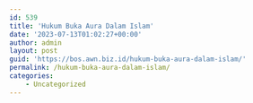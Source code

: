```yaml
---
id: 539
title: 'Hukum Buka Aura Dalam Islam'
date: '2023-07-13T01:02:27+00:00'
author: admin
layout: post
guid: 'https://bos.awn.biz.id/hukum-buka-aura-dalam-islam/'
permalink: /hukum-buka-aura-dalam-islam/
categories:
    - Uncategorized
---
```


